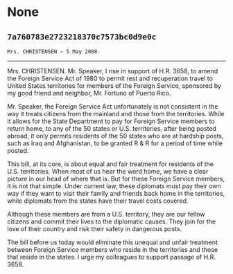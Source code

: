 # None
## `7a760783e2723218370c7573bc0d9e0c`
`Mrs. CHRISTENSEN — 5 May 2008`

---


Mrs. CHRISTENSEN. Mr. Speaker, I rise in support of H.R. 3658, to 
amend the Foreign Service Act of 1980 to permit rest and recuperation 
travel to United States territories for members of the Foreign Service, 
sponsored by my good friend and neighbor, Mr. Fortuno of Puerto Rico.

Mr. Speaker, the Foreign Service Act unfortunately is not consistent 
in the way it treats citizens from the mainland and those from the 
territories. While it allows for the State Department to pay for 
Foreign Service members to return home, to any of the 50 states or U.S. 
territories, after being posted abroad, it only permits residents of 
the 50 states who are at hardship posts, such as Iraq and Afghanistan, 
to be granted R & R for a period of time while posted.

This bill, at its core, is about equal and fair treatment for 
residents of the U.S. territories. When most of us hear the word home, 
we have a clear picture in our head of where that is. But for these 
Foreign Service members, it is not that simple. Under current law, 
these diplomats must pay their own way if they want to visit their 
family and friends back home in the territories, while diplomats from 
the states have their travel costs covered.



Although these members are from a U.S. territory, they are our fellow 
citizens and commit their lives to the diplomatic causes. They join for 
the love of their country and risk their safety in dangerous posts.

The bill before us today would eliminate this unequal and unfair 
treatment between Foreign Service members who reside in the territories 
and those that reside in the states. I urge my colleagues to support 
passage of H.R. 3658.
